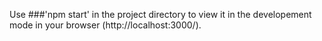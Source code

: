 Use ###'npm start' in the project directory to view it in the developement
mode in your browser (http://localhost:3000/). 


